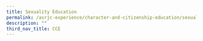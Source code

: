 ```yaml
---
title: Sexuality Education
permalink: /asrjc-experience/character-and-citizenship-education/sexuality-education/
description: ""
third_nav_title: CCE
---
```


